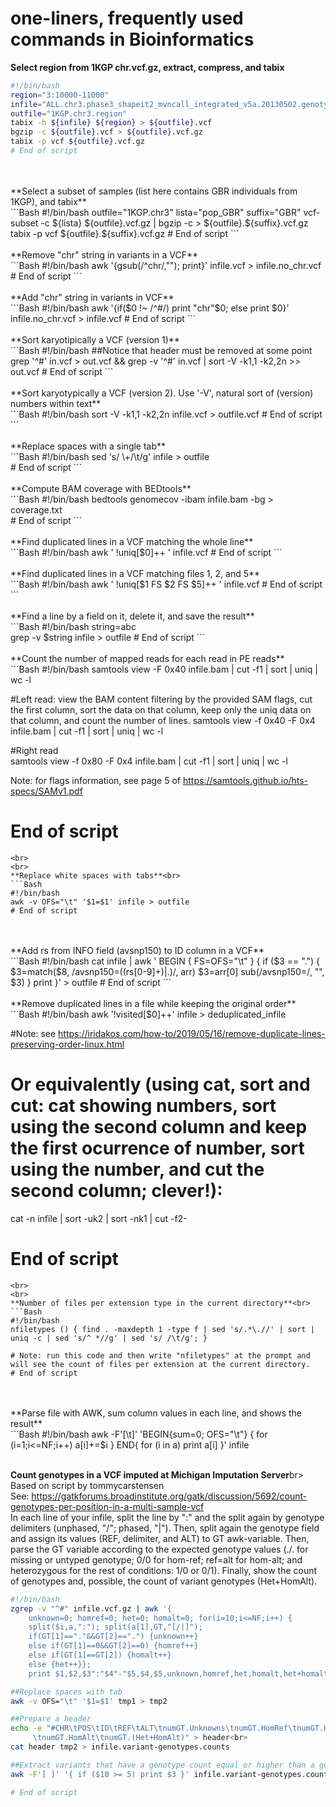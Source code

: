 # one-liners, frequently used commands in Bioinformatics

**Select region from 1KGP chr.vcf.gz, extract, compress, and tabix**<br>
```Bash
#!/bin/bash
region="3:10000-11000"
infile="ALL.chr3.phase3_shapeit2_mvncall_integrated_v5a.20130502.genotypes.vcf.gz"
outfile="1KGP.chr3.region"
tabix -h ${infile} ${region} > ${outfile}.vcf
bgzip -c ${outfile}.vcf > ${outfile}.vcf.gz
tabix -p vcf ${outfile}.vcf.gz
# End of script
```
<br>
<br>
**Select a subset of samples (list here contains GBR individuals from 1KGP), and tabix**<br>
```Bash
#!/bin/bash
outfile="1KGP.chr3"
lista="pop_GBR"
suffix="GBR"
vcf-subset -c ${lista} ${outfile}.vcf.gz | bgzip -c > ${outfile}.${suffix}.vcf.gz
tabix -p vcf ${outfile}.${suffix}.vcf.gz
# End of script
```
<br>
<br>
**Remove "chr" string in variants in a VCF**<br>
```Bash
#!/bin/bash
awk '{gsub(/^chr/,""); print}' infile.vcf > infile.no_chr.vcf
# End of script
```
<br>
<br>
**Add "chr" string in variants in VCF**<br>
```Bash
#!/bin/bash
awk '{if($0 !~ /^#/) print "chr"$0; else print $0}' infile.no_chr.vcf > infile.vcf
# End of script
```
<br>
<br>
**Sort karyotipically a VCF (version 1)**<br>
```Bash
#!/bin/bash
##Notice that header must be removed at some point
grep '^#' in.vcf > out.vcf && grep -v '^#' in.vcf | sort -V -k1,1 -k2,2n >> out.vcf
# End of script
```
<br>
<br>
**Sort karyotypically a VCF (version 2). Use '-V', natural sort of (version) numbers within text**<br>
```Bash
#!/bin/bash
sort -V -k1,1 -k2,2n infile.vcf > outfile.vcf
# End of script
```
<br>
<br>
**Replace spaces with a single tab**<br>
```Bash
#!/bin/bash
sed 's/ \+/\t/g' infile > outfile<br>
# End of script
```
<br>
<br>
**Compute BAM coverage with BEDtools**<br>
```Bash
#!/bin/bash
bedtools genomecov -ibam infile.bam -bg > coverage.txt<br>
# End of script
```
<br>
<br>
**Find duplicated lines in a VCF matching the whole line**<br>
```Bash
#!/bin/bash
awk ' !uniq[$0]++ ' infile.vcf
# End of script
```
<br>
<br>
**Find duplicated lines in a VCF matching files 1, 2, and 5**<br>
```Bash
#!/bin/bash
awk ' !uniq[$1 FS $2 FS $5]++ ' infile.vcf
# End of script
```
<br>
<br>
**Find a line by a field on it, delete it, and save the result**<br>
```Bash
#!/bin/bash
string=abc<br>
grep -v $string infile > outfile
# End of script
```
<br>
<br>
**Count the number of mapped reads for each read in PE reads**<br>
```Bash
#!/bin/bash
samtools view -F 0x40 infile.bam | cut -f1 | sort | uniq | wc -l

#Left read: view the BAM content filtering by the provided SAM flags, cut the first column, sort the data on that column, keep only the uniq data on that column, and count the number of lines.
samtools view -f 0x40 -F 0x4 infile.bam | cut -f1 | sort | uniq | wc -l

#Right read<br>
samtools view -f 0x80 -F 0x4 infile.bam | cut -f1 | sort | uniq  | wc -l

Note: for flags information, see page 5 of https://samtools.github.io/hts-specs/SAMv1.pdf
# End of script
```
<br>
<br>
**Replace white spaces with tabs**<br>
```Bash
#!/bin/bash
awk -v OFS="\t" '$1=$1' infile > outfile
# End of script
```
<br>
<br>
**Add rs from INFO field (avsnp150) to ID column in a VCF**<br>
```Bash
#!/bin/bash
cat infile | awk '
BEGIN { FS=OFS="\t" }
{
if ($3 == ".") {
$3=match($8, /avsnp150=((rs[0-9]+)|.)/, arr)
$3=arr[0]
sub(/avsnp150=/, "", $3)
}
print
}' > outfile
# End of script
```
<br>
<br>
**Remove duplicated lines in a file while keeping the original order**<br>
```Bash
#!/bin/bash
awk '!visited[$0]++' infile > deduplicated_infile

#Note: see https://iridakos.com/how-to/2019/05/16/remove-duplicate-lines-preserving-order-linux.html
# Or equivalently (using cat, sort and cut: cat showing numbers, sort using the second column and keep the first ocurrence of number, sort using the number, and cut the second column; clever!):

cat -n infile | sort -uk2 | sort -nk1 | cut -f2-
# End of script
```
<br>
<br>
**Number of files per extension type in the current directory**<br>
```Bash
#!/bin/bash
nfiletypes () { find . -maxdepth 1 -type f | sed 's/.*\.//' | sort | uniq -c | sed 's/^ *//g' | sed 's/ /\t/g'; }

# Note: run this code and then write "nfiletypes" at the prompt and will see the count of files per extension at the current directory.
# End of script
```
<br>
<br>
**Parse file with AWK, sum column values in each line, and shows the result**<br>
```Bash
#!/bin/bash
awk -F'[\t]' 'BEGIN{sum=0; OFS="\t"} { for (i=1;i<=NF;i++) a[i]+=$i } END{ for (i in a) print a[i] }' infile
<br>
<br>

**Count genotypes in a VCF imputed at Michigan Imputation Server**br>
Based on script by tommycarstensen<br>
See: https://gatkforums.broadinstitute.org/gatk/discussion/5692/count-genotypes-per-position-in-a-multi-sample-vcf<br>
In each line of your infile, split the line by ":" and the split again by genotype delimiters (unphased, "/"; phased, "|"). Then, split again the genotype field and assign its values (REF, delimiter, and ALT) to GT awk-variable. Then, parse the GT variable according to the expected genotype values (./. for missing or untyped genotype; 0/0 for hom-ref; ref=alt for hom-alt; and heterozygous for the rest of conditions: 1/0 or 0/1). Finally, show the count of genotypes and, possible, the count of variant genotypes (Het+HomAlt).<br>

```Bash
#!/bin/bash
zgrep -v "^#" infile.vcf.gz | awk '{
    unknown=0; homref=0; het=0; homalt=0; for(i=10;i<=NF;i++) {
    split($i,a,":"); split(a[1],GT,"[/|]");
    if(GT[1]=="."&&GT[2]==".") {unknown++}
    else if(GT[1]==0&&GT[2]==0) {homref++}
    else if(GT[1]==GT[2]) {homalt++}
    else {het++}};
    print $1,$2,$3":"$4"-"$5,$4,$5,unknown,homref,het,homalt,het+homalt}' > tmp1

##Replace spaces with tab
awk -v OFS="\t" '$1=$1' tmp1 > tmp2

##Prepare a header
echo -e "#CHR\tPOS\tID\tREF\tALT\tnumGT.Unknowns\tnumGT.HomRef\tnumGT.Het \
     \tnumGT.HomAlt\tnumGT.(Het+HomAlt)" > header<br>
cat header tmp2 > infile.variant-genotypes.counts

##Extract variants that have a genotype count equal or higher than a genotype count threshold
awk -F'[ ]' '{ if ($10 >= 5) print $3 }' infile.variant-genotypes.counts > variant-list

# End of script
```

